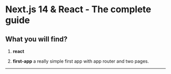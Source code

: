 # Next.js 14 & React - The complete guide

## What you will find?

1. **react**

2. **first-app** a really simple first app with app router and two pages.

---